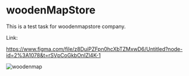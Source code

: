 # woodenMapStore

This is a test task for woodenmapstore company.

Link:

https://www.figma.com/file/z8DuiPZFpn0hcXbTZMxwD6/Untitled?node-id=2%3A1078&t=rSVpCoGkbOnIZl4K-1

![woodenmap](https://user-images.githubusercontent.com/120313863/230908983-0d59601c-d1cb-4613-831d-448df455a577.png)

